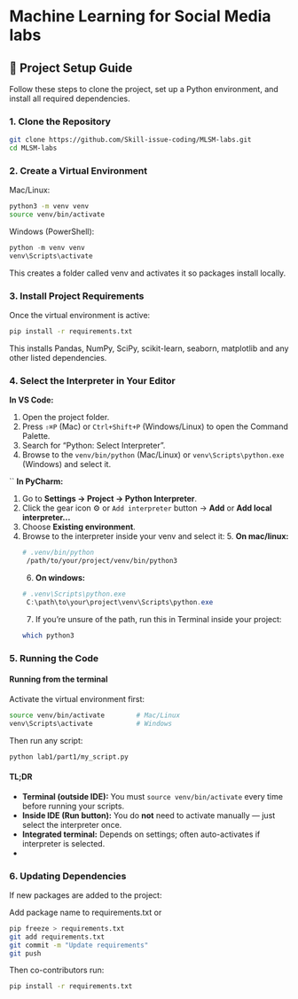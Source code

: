 # Machine Learning for Social Media labs

## 📝 Project Setup Guide

Follow these steps to clone the project, set up a Python environment, and install all required dependencies.

### 1. Clone the Repository
```bash
git clone https://github.com/Skill-issue-coding/MLSM-labs.git
cd MLSM-labs
```

### 2. Create a Virtual Environment
Mac/Linux:
```bash
python3 -m venv venv
source venv/bin/activate
```

Windows (PowerShell):
```powershell
python -m venv venv
venv\Scripts\activate
```

This creates a folder called venv and activates it so packages install locally.

### 3. Install Project Requirements
Once the virtual environment is active:
```bash
pip install -r requirements.txt
```
This installs Pandas, NumPy, SciPy, scikit-learn, seaborn, matplotlib and any other listed dependencies.

### 4. Select the Interpreter in Your Editor
**In VS Code:**
1. Open the project folder.
2. Press `⇧⌘P` (Mac) or `Ctrl+Shift+P` (Windows/Linux) to open the Command Palette.
3. Search for “Python: Select Interpreter”.
4. Browse to the `venv/bin/python` (Mac/Linux) or `venv\Scripts\python.exe` (Windows) and select it.

``
**In PyCharm:**
1. Go to **Settings → Project → Python Interpreter**.
2. Click the gear icon ⚙️ or `Add interpreter` button → **Add** or **Add local interpreter...** 
3. Choose **Existing environment**.
4. Browse to the interpreter inside your venv and select it:
   5. **On mac/linux:**
   ```bash
   # .venv/bin/python
    /path/to/your/project/venv/bin/python3
    ```
   6. **On windows:**
   ```powershell
   # .venv\Scripts\python.exe
    C:\path\to\your\project\venv\Scripts\python.exe
    ```
   7. If you’re unsure of the path, run this in Terminal inside your project:
   ```bash
   which python3
   ```

### 5. Running the Code
#### Running from the terminal
Activate the virtual environment first:
```bash
source venv/bin/activate        # Mac/Linux
venv\Scripts\activate           # Windows
```

Then run any script:
```bash
python lab1/part1/my_script.py
```

#### TL;DR
- **Terminal (outside IDE):** You must `source venv/bin/activate` every time before running your scripts.
- **Inside IDE (Run button):** You do **not** need to activate manually — just select the interpreter once.
- **Integrated terminal:** Depends on settings; often auto-activates if interpreter is selected.
- 
### 6. Updating Dependencies
If new packages are added to the project:

Add package name to requirements.txt or
```bash
pip freeze > requirements.txt
git add requirements.txt
git commit -m "Update requirements"
git push
```

Then co-contributors run:
```bash
pip install -r requirements.txt
```